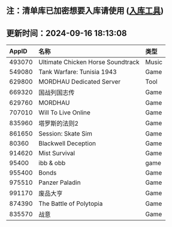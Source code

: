 ## 注：清单库已加密想要入库请使用 ([入库工具](https://github.com/BlankTMing/ManifestAutoUpdate/releases))

## 更新时间：2024-09-16 18:13:08
| AppID | 名称 | 类型  |
| :-------------------- | :----------------------------- | :----------- |
| 493070 | Ultimate Chicken Horse Soundtrack| Music |
| 549080 | Tank Warfare: Tunisia 1943| Game |
| 629800 | MORDHAU Dedicated Server| Tool |
| 669320 | 国战列国志传| Game |
| 629760 | MORDHAU| Game |
| 707010 | Will To Live Online| Game |
| 835960 | 塔罗斯的法则2| Game |
| 861650 | Session: Skate Sim| Game |
| 80360 | Blackwell Deception| Game |
| 914620 | Mist Survival| Game |
| 95400 | ibb & obb| game |
| 955400 | Bonds| Game |
| 975510 | Panzer Paladin| Game |
| 991170 | 废品大亨| Game |
| 874390 | The Battle of Polytopia| Game |
| 835570 | 战意| Game |
